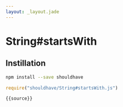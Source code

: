 ```yaml
---
layout: _layout.jade
---
```


# String#startsWith

## Instillation

```sh
npm install --save shouldhave
```

```js
require("shouldhave/String#startsWith.js")
```

```js
{{source}}
```